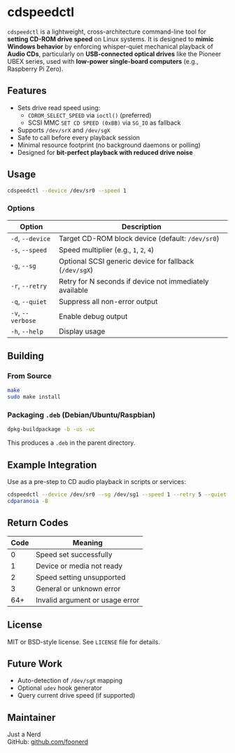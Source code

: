 # cdspeedctl

`cdspeedctl` is a lightweight, cross-architecture command-line tool for **setting CD-ROM drive speed** on Linux systems. It is designed to **mimic Windows behavior** by enforcing whisper-quiet mechanical playback of **Audio CDs**, particularly on **USB-connected optical drives** like the Pioneer UBEX series, used with **low-power single-board computers** (e.g., Raspberry Pi Zero).

## Features

- Sets drive read speed using:
  - `CDROM_SELECT_SPEED` via `ioctl()` (preferred)
  - SCSI MMC `SET CD SPEED (0xBB)` via `SG_IO` as fallback
- Supports `/dev/srX` and `/dev/sgX`
- Safe to call before every playback session
- Minimal resource footprint (no background daemons or polling)
- Designed for **bit-perfect playback with reduced drive noise**


## Usage

```bash
cdspeedctl --device /dev/sr0 --speed 1
```

### Options

| Option             | Description                                                  |
|--------------------|--------------------------------------------------------------|
| `-d`, `--device`   | Target CD-ROM block device (default: `/dev/sr0`)             |
| `-s`, `--speed`    | Speed multiplier (e.g., `1`, `2`, `4`)                       |
| `-g`, `--sg`       | Optional SCSI generic device for fallback (`/dev/sgX`)       |
| `-r`, `--retry`    | Retry for N seconds if device not immediately available      |
| `-q`, `--quiet`    | Suppress all non-error output                                |
| `-v`, `--verbose`  | Enable debug output                                          |
| `-h`, `--help`     | Display usage                                                |


## Building

### From Source

```bash
make
sudo make install
```

### Packaging `.deb` (Debian/Ubuntu/Raspbian)

```bash
dpkg-buildpackage -b -us -uc
```

This produces a `.deb` in the parent directory.


## Example Integration

Use as a pre-step to CD audio playback in scripts or services:

```bash
cdspeedctl --device /dev/sr0 --sg /dev/sg1 --speed 1 --retry 5 --quiet
cdparanoia -B
```

## Return Codes

| Code | Meaning                              |
|------|--------------------------------------|
| 0    | Speed set successfully               |
| 1    | Device or media not ready            |
| 2    | Speed setting unsupported            |
| 3    | General or unknown error             |
| 64+  | Invalid argument or usage error      |


## License

MIT or BSD-style license. See `LICENSE` file for details.


## Future Work

- Auto-detection of `/dev/sgX` mapping
- Optional `udev` hook generator
- Query current drive speed (if supported)

## Maintainer

Just a Nerd  
GitHub: [github.com/foonerd](https://github.com/foonerd)
